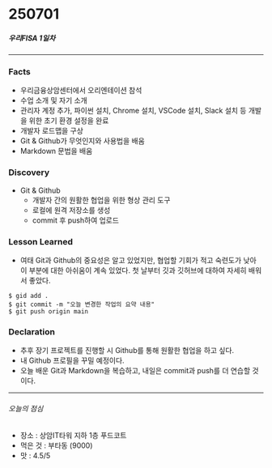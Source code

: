 # 250701
##### 우리FISA 1일차

---
### Facts
- 우리금융상암센터에서 오리엔테이션 참석
- 수업 소개 및 자기 소개 
- 관리자 계정 추가, 파이썬 설치, Chrome 설치, VSCode 설치, Slack 설치 등 개발을 위한 초기 환경 설정을 완료
- 개발자 로드맵을 구상
- Git & Github가 무엇인지와 사용법을 배움
- Markdown 문법을 배움

### Discovery
- Git & Github
    - 개발자 간의 원활한 협업을 위한 형상 관리 도구
    - 로컬에 원격 저장소를 생성
    - commit 후 push하여 업로드

### Lesson Learned 
- 여태 Git과 Github의 중요성은 알고 있었지만, 협업할 기회가 적고 숙련도가 낮아 이 부분에 대한 아쉬움이 계속 있었다. 첫 날부터 깃과 깃허브에 대하여 자세히 배워서 좋았다.

```
$ gid add .
$ git commit -m "오늘 변경한 작업의 요약 내용"
$ git push origin main
```

### Declaration 
- 추후 장기 프로젝트를 진행할 시 Github를 통해 원활한 협업을 하고 싶다.
- 내 Github 프로필을 꾸밀 예정이다.
- 오늘 배운 Git과 Markdown을 복습하고, 내일은 commit과 push를 더 연습할 것이다.

---
###### 오늘의 점심
- 장소 : 상암IT타워 지하 1층 푸드코트
- 먹은 것 : 부타동 (9000)
- 맛 : 4.5/5